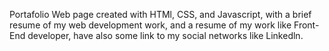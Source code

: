 Portafolio Web page created with HTMl, CSS, and Javascript, with a brief resume of my web development work, and a resume of my work like Front-End developer, have also some link to my social networks like Linkedln.
